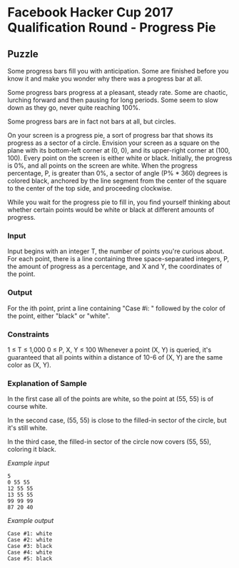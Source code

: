 # Facebook Hacker Cup 2017 Qualification Round - Progress Pie


## Puzzle

Some progress bars fill you with anticipation. Some are finished before you know it and make you wonder why there was a progress bar at all.

Some progress bars progress at a pleasant, steady rate. Some are chaotic, lurching forward and then pausing for long periods. Some seem to slow down as they go, never quite reaching 100%.

Some progress bars are in fact not bars at all, but circles.

On your screen is a progress pie, a sort of progress bar that shows its progress as a sector of a circle. Envision your screen as a square on the plane with its bottom-left corner at (0, 0), and its upper-right corner at (100, 100). Every point on the screen is either white or black. Initially, the progress is 0%, and all points on the screen are white. When the progress percentage, P, is greater than 0%, a sector of angle (P% * 360) degrees is colored black, anchored by the line segment from the center of the square to the center of the top side, and proceeding clockwise.


While you wait for the progress pie to fill in, you find yourself thinking about whether certain points would be white or black at different amounts of progress.

### Input
Input begins with an integer T, the number of points you're curious about. For each point, there is a line containing three space-separated integers, P, the amount of progress as a percentage, and X and Y, the coordinates of the point.

### Output
For the ith point, print a line containing "Case #i: " followed by the color of the point, either "black" or "white".

### Constraints
1 ≤ T ≤ 1,000
0 ≤ P, X, Y ≤ 100
Whenever a point (X, Y) is queried, it's guaranteed that all points within a distance of 10-6 of (X, Y) are the same color as (X, Y).

### Explanation of Sample
In the first case all of the points are white, so the point at (55, 55) is of course white.

In the second case, (55, 55) is close to the filled-in sector of the circle, but it's still white.

In the third case, the filled-in sector of the circle now covers (55, 55), coloring it black.

*Example input*
```
5
0 55 55
12 55 55
13 55 55
99 99 99
87 20 40
```

*Example output*
```
Case #1: white
Case #2: white
Case #3: black
Case #4: white
Case #5: black
```
